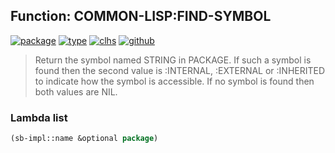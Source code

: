 ## Function: COMMON-LISP:FIND-SYMBOL
[![package](https://img.shields.io/badge/Package-COMMON--LISP-5f9ea0.svg?style=social&colorA=999999)](../) [![type](https://img.shields.io/badge/Type-Function-5f9ea0.svg?style=social&colorA=999999)](../#function) [![clhs](https://img.shields.io/badge/CLHS-FIND--SYMBOL-5f9ea0.svg?style=social&colorA=999999)](http://www.lispworks.com/documentation/HyperSpec/Body/f_find_s.htm) [![github](https://img.shields.io/badge/GitHub-View_the_source-5f9ea0.svg?style=social&colorA=999999&logo=github)](https://github.com/sbcl/sbcl/blob/master/src/code/target-package.lisp/) 

> Return the symbol named STRING in PACKAGE. If such a symbol is found
> then the second value is :INTERNAL, :EXTERNAL or :INHERITED to indicate
> how the symbol is accessible. If no symbol is found then both values
> are NIL.

### Lambda list
```cl
(sb-impl::name &optional package)
```
